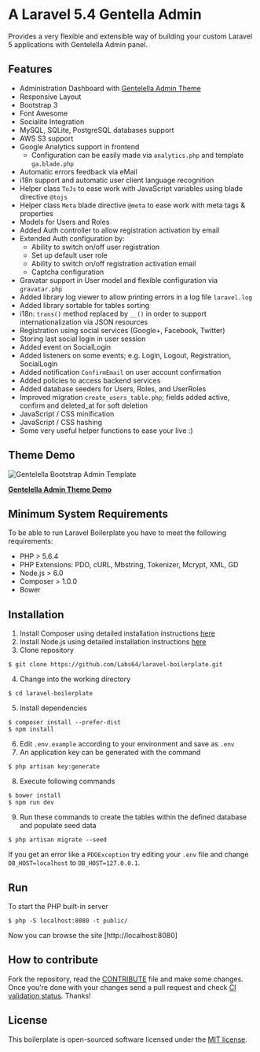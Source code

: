 # A Laravel 5.4 Gentella Admin

 Provides a very flexible and extensible way of building your custom Laravel 5 applications with Gentelella Admin panel.

## Features
- Administration Dashboard with [Gentelella Admin Theme](https://github.com/puikinsh/gentelella)
- Responsive Layout
- Bootstrap 3
- Font Awesome
- Socialite Integration
- MySQL, SQLite, PostgreSQL databases support
- AWS S3 support
- Google Analytics support in frontend
    - Configuration can be easily made via ```analytics.php``` and template ```ga.blade.php```
- Automatic errors feedback via eMail
- i18n support and automatic user client language recognition
- Helper class ```ToJs``` to ease work with JavaScript variables using blade directive ```@tojs```
- Helper class ```Meta``` blade directive ```@meta``` to ease work with meta tags & properties
- Models for Users and Roles
- Added Auth controller to allow registration activation by email
- Extended Auth configuration by:
    - Ability to switch on/off user registration
    - Set up default user role
    - Ability to switch on/off registration activation email
    - Captcha configuration
- Gravatar support in User model and flexible configuration via ```gravatar.php```
- Added library log viewer to allow printing errors in a log file ```laravel.log```
- Added library sortable for tables sorting
- i18n: ```trans()``` method replaced by ```__()``` in order to support internationalization via JSON resources
- Registration using social services (Google+, Facebook, Twitter)
- Storing last social login in user session
- Added event on SocialLogin
- Added listeners on some events; e.g. Login, Logout, Registration, SocialLogin
- Added notification ```ConfirmEmail``` on user account confirmation
- Added policies to access backend services
- Added database seeders for Users, Roles, and UserRoles
- Improved migration ```create_users_table.php```; fields added active, confirm and deleted_at for soft deletion
- JavaScript / CSS minification
- JavaScript / CSS hashing
- Some very useful helper functions to ease your live :)

## Theme Demo
![Gentelella Bootstrap Admin Template](https://cdn.colorlib.com/wp/wp-content/uploads/sites/2/gentelella-admin-template-preview.jpg "Gentelella Theme Browser Preview")

**[Gentelella Admin Theme Demo](https://colorlib.com/polygon/gentelella/index.html)**

## Minimum System Requirements
To be able to run Laravel Boilerplate you have to meet the following requirements:
- PHP > 5.6.4
- PHP Extensions: PDO, cURL, Mbstring, Tokenizer, Mcrypt, XML, GD
- Node.js > 6.0
- Composer > 1.0.0
- Bower

## Installation
1. Install Composer using detailed installation instructions [here](https://getcomposer.org/doc/00-intro.md#installation-linux-unix-osx)
2. Install Node.js using detailed installation instructions [here](https://nodejs.org/en/download/package-manager/)
3. Clone repository
```
$ git clone https://github.com/Labs64/laravel-boilerplate.git
```
4. Change into the working directory
```
$ cd laravel-boilerplate
```
5. Install dependencies
```
$ composer install --prefer-dist
$ npm install
```
6. Edit `.env.example` according to your environment and save as `.env`
7. An application key can be generated with the command
```
$ php artisan key:generate
```
8. Execute following commands
```
$ bower install
$ npm run dev
```
9. Run these commands to create the tables within the defined database and populate seed data
```
$ php artisan migrate --seed
```
If you get an error like a `PDOException` try editing your `.env` file and change `DB_HOST=localhost` to `DB_HOST=127.0.0.1`.

## Run

To start the PHP built-in server
```
$ php -S localhost:8080 -t public/
```

Now you can browse the site [http://localhost:8080]

## How to contribute

Fork the repository, read the [CONTRIBUTE](CONTRIBUTE.md) file and make some changes.
Once you're done with your changes send a pull request and check [CI validation status](https://travis-ci.org/Labs64/laravel-boilerplate).
Thanks!


## License

This boilerplate is open-sourced software licensed under the [MIT license](LICENSE).
